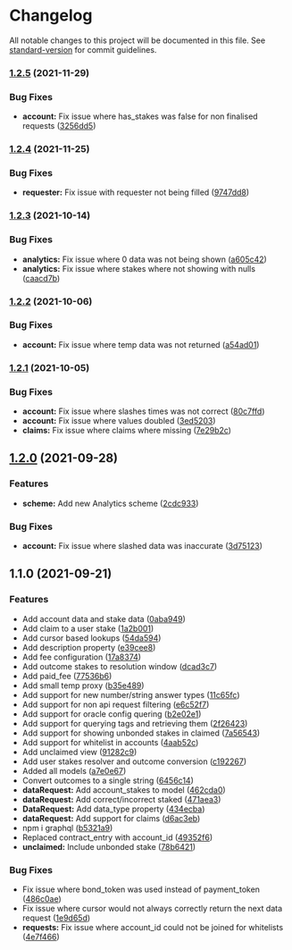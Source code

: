 # Changelog

All notable changes to this project will be documented in this file. See [standard-version](https://github.com/conventional-changelog/standard-version) for commit guidelines.

### [1.2.5](https://github.com/fluxprotocol/oracle-exporer-api/compare/v1.2.4...v1.2.5) (2021-11-29)


### Bug Fixes

* **account:** Fix issue where has_stakes was false for non finalised requests ([3256dd5](https://github.com/fluxprotocol/oracle-exporer-api/commit/3256dd5bdb518e477a3a3af5877fc3d17ce6bcf7))

### [1.2.4](https://github.com/fluxprotocol/oracle-exporer-api/compare/v1.2.3...v1.2.4) (2021-11-25)


### Bug Fixes

* **requester:** Fix issue with requester not being filled ([9747dd8](https://github.com/fluxprotocol/oracle-exporer-api/commit/9747dd861fd8c27bae74de13278616d485cd4a33))

### [1.2.3](https://github.com/fluxprotocol/oracle-exporer-api/compare/v1.2.2...v1.2.3) (2021-10-14)


### Bug Fixes

* **analytics:** Fix issue where 0 data was not being shown ([a605c42](https://github.com/fluxprotocol/oracle-exporer-api/commit/a605c4266d5f1a20b0c049989ebc41ad05340560))
* **analytics:** Fix issue where stakes where not showing with nulls ([caacd7b](https://github.com/fluxprotocol/oracle-exporer-api/commit/caacd7b1c5f5e8feb3ac058e9ab949df9a6f887c))

### [1.2.2](https://github.com/fluxprotocol/oracle-exporer-api/compare/v1.2.1...v1.2.2) (2021-10-06)


### Bug Fixes

* **account:** Fix issue where temp data was not returned ([a54ad01](https://github.com/fluxprotocol/oracle-exporer-api/commit/a54ad013419b6360a399b2d02f62ac301318bff4))

### [1.2.1](https://github.com/fluxprotocol/oracle-exporer-api/compare/v1.2.0...v1.2.1) (2021-10-05)


### Bug Fixes

* **account:** Fix issue where slashes times was not correct ([80c7ffd](https://github.com/fluxprotocol/oracle-exporer-api/commit/80c7ffd519e9b228f695b69fe07fe347b698cabc))
* **account:** Fix issue where values doubled ([3ed5203](https://github.com/fluxprotocol/oracle-exporer-api/commit/3ed5203ab1721e68c256d5cde1229b0955855642))
* **claims:** Fix issue where claims where missing ([7e29b2c](https://github.com/fluxprotocol/oracle-exporer-api/commit/7e29b2c7486b0affa432702d22d2069deffa8a26))

## [1.2.0](https://github.com/fluxprotocol/oracle-exporer-api/compare/v1.1.0...v1.2.0) (2021-09-28)


### Features

* **scheme:** Add new Analytics scheme ([2cdc933](https://github.com/fluxprotocol/oracle-exporer-api/commit/2cdc933b6e51f5d941f403571f109ed9de38e4f2))


### Bug Fixes

* **account:** Fix issue where slashed data was inaccurate ([3d75123](https://github.com/fluxprotocol/oracle-exporer-api/commit/3d75123b893182e7d2c22d308c191412fcd5156e))

## 1.1.0 (2021-09-21)


### Features

* Add account data and stake data ([0aba949](https://github.com/fluxprotocol/oracle-exporer-api/commit/0aba949292b4f45e9b7cff25329d249863204196))
* Add claim to a user stake ([1a2b001](https://github.com/fluxprotocol/oracle-exporer-api/commit/1a2b0017d21326f1619144750aadfa87baebae03))
* Add cursor based lookups ([54da594](https://github.com/fluxprotocol/oracle-exporer-api/commit/54da5948075f5ba4cc794cd8ae741042a7880448))
* Add description property ([e39cee8](https://github.com/fluxprotocol/oracle-exporer-api/commit/e39cee8c93f389b3fc783e79edc9150f0d90cd75))
* Add fee configuration ([17a8374](https://github.com/fluxprotocol/oracle-exporer-api/commit/17a8374d3b82074122f3fe85c7cf7c0c8385d4f8))
* Add outcome stakes to resolution window ([dcad3c7](https://github.com/fluxprotocol/oracle-exporer-api/commit/dcad3c7f7de9d32d95bebf52b60d6223434572fc))
* Add paid_fee ([77536b6](https://github.com/fluxprotocol/oracle-exporer-api/commit/77536b6a87bfa012ca97ee3fd44bf7ae9ff0ba76))
* Add small temp proxy ([b35e489](https://github.com/fluxprotocol/oracle-exporer-api/commit/b35e4898a12b90f063d7a310fd58ef9d38f8d9ba))
* Add support for new number/string answer types ([11c65fc](https://github.com/fluxprotocol/oracle-exporer-api/commit/11c65fcbdd8efaa91f5e9e12308cc7005280112f))
* Add support for non api request filtering ([e6c52f7](https://github.com/fluxprotocol/oracle-exporer-api/commit/e6c52f7f5e5aa08f2128211c916d4d65f23bd489))
* Add support for oracle config quering ([b2e02e1](https://github.com/fluxprotocol/oracle-exporer-api/commit/b2e02e1e5f59c8de78d54df7b67738895119e09a))
* Add support for querying tags and retrieving them ([2f26423](https://github.com/fluxprotocol/oracle-exporer-api/commit/2f264232d0e18914e916c4dfa45222fcc6445e38))
* Add support for showing unbonded stakes in claimed ([7a56543](https://github.com/fluxprotocol/oracle-exporer-api/commit/7a56543e7ae46eb2ee00434d6ddbd9ca8904f0f4))
* Add support for whitelist in accounts ([4aab52c](https://github.com/fluxprotocol/oracle-exporer-api/commit/4aab52c2ea6aed60d2c846930879dcf31737766c))
* Add unclaimed view ([91282c9](https://github.com/fluxprotocol/oracle-exporer-api/commit/91282c981f187c31d88048ce0b595efa57116173))
* Add user stakes resolver and outcome conversion ([c192267](https://github.com/fluxprotocol/oracle-exporer-api/commit/c192267806eb63f7df4f3c2111ad675ab4e20658))
* Added all models ([a7e0e67](https://github.com/fluxprotocol/oracle-exporer-api/commit/a7e0e673db1050ad6a35a819d3334d2fd4a0e2bc))
* Convert outcomes to a single string ([6456c14](https://github.com/fluxprotocol/oracle-exporer-api/commit/6456c14dcee6c58a75e0d28d700d6c659dbf9b95))
* **dataRequest:** Add account_stakes to model ([462cda0](https://github.com/fluxprotocol/oracle-exporer-api/commit/462cda08770c1f85b4ff8bbe96d854f04c886faf))
* **dataRequest:** Add correct/incorrect staked ([471aea3](https://github.com/fluxprotocol/oracle-exporer-api/commit/471aea344ff9f2b350d11332879776fcd574a1d7))
* **DataRequest:** Add data_type property ([434ecba](https://github.com/fluxprotocol/oracle-exporer-api/commit/434ecba6662772e795c7b56947aa5874461d3348))
* **dataRequest:** Add support for claims ([d6ac3eb](https://github.com/fluxprotocol/oracle-exporer-api/commit/d6ac3eb19919ac3691d80195e05c5f3cc887ad4b))
* npm i graphql ([b5321a9](https://github.com/fluxprotocol/oracle-exporer-api/commit/b5321a92e1d1738eb27b1babb0136c3f1342b61c))
* Replaced contract_entry with account_id ([49352f6](https://github.com/fluxprotocol/oracle-exporer-api/commit/49352f615945df3410a3fb35271f165eeb92461e))
* **unclaimed:** Include unbonded stake ([78b6421](https://github.com/fluxprotocol/oracle-exporer-api/commit/78b64216c143011a6fb4761fd80111bf4961df6f))


### Bug Fixes

* Fix issue where bond_token was used instead of payment_token ([486c0ae](https://github.com/fluxprotocol/oracle-exporer-api/commit/486c0ae9570ba52e3f3f41817056ea5875dd7e03))
* Fix issue where cursor would not always correctly return the next data request ([1e9d65d](https://github.com/fluxprotocol/oracle-exporer-api/commit/1e9d65d905f429101eec2e373c8a3a1b540ee138))
* **requests:** Fix issue where account_id could not be joined for whitelists ([4e7f466](https://github.com/fluxprotocol/oracle-exporer-api/commit/4e7f466858eb5f59b15ed97d429f3e9b78c49978))
